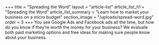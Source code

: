 +++
title = "Spreading the Word"
layout = "article-list"
article_list_h1 = "Spreading the Word"
article_list_summary = "Learn how to market your business on a micro budget"
section_image = "/uploads/spread-word.jpg"
order = 3
+++
You see Google Ads and Facebook ads all the time, but how do you know if they’re worth the money for your business? We evaluate both paid marketing options and free ideas for making sure people know about your business.